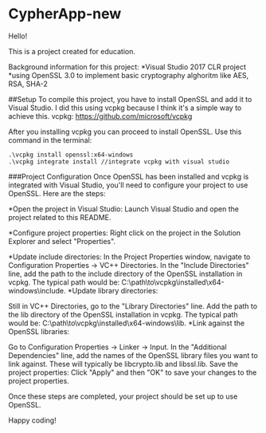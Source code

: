 # CypherApp-new

Hello! 

This is a project created for education. 

Background information for this project:
*Visual Studio 2017 CLR project
*using OpenSSL 3.0 to implement basic cryptography alghoritm like AES, RSA, SHA-2

##Setup
To compile this project, you have to install OpenSSL and add it to Visual Studio. I did this using vcpkg because I think it's a simple way to achieve this.
vcpkg: https://github.com/microsoft/vcpkg

After you installing vcpkg you can proceed to install OpenSSL. Use this command in the terminal:
```
.\vcpkg install openssl:x64-windows
.\vcpkg integrate install //integrate vcpkg with visual studio
```
###Project Configuration
Once OpenSSL has been installed and vcpkg is integrated with Visual Studio, you'll need to configure your project to use OpenSSL. Here are the steps:

*Open the project in Visual Studio: Launch Visual Studio and open the project related to this README.

*Configure project properties: Right click on the project in the Solution Explorer and select "Properties".

*Update include directories:
In the Project Properties window, navigate to Configuration Properties -> VC++ Directories.
In the "Include Directories" line, add the path to the include directory of the OpenSSL installation in vcpkg. The typical path would be: C:\path\to\vcpkg\installed\x64-windows\include.
*Update library directories:

Still in VC++ Directories, go to the "Library Directories" line.
Add the path to the lib directory of the OpenSSL installation in vcpkg. The typical path would be: C:\path\to\vcpkg\installed\x64-windows\lib.
*Link against the OpenSSL libraries:

Go to Configuration Properties -> Linker -> Input.
In the "Additional Dependencies" line, add the names of the OpenSSL library files you want to link against. These will typically be libcrypto.lib and libssl.lib.
Save the project properties: Click "Apply" and then "OK" to save your changes to the project properties.

Once these steps are completed, your project should be set up to use OpenSSL.

Happy coding!
